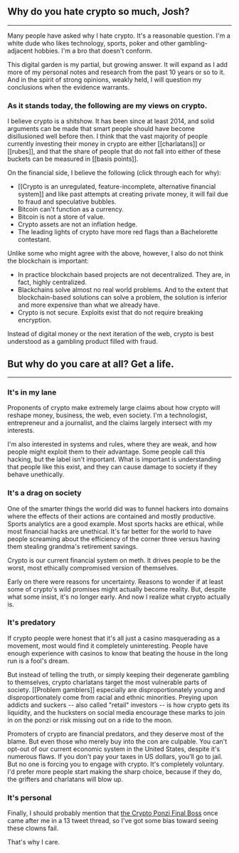 ## Why do you hate crypto so much, Josh?
---
Many people have asked why I hate crypto. It's a reasonable question. I'm a white dude who likes technology, sports, poker and other gambling-adjacent hobbies. I'm a bro that doesn't conform. 

This digital garden is my partial, but growing answer. It will expand as I add more of my personal notes and research from the past 10 years or so to it. And in the spirit of strong opinions, weakly held, I will question my conclusions when the evidence warrants.

### As it stands today, the following are my views on crypto.

I believe crypto is a shitshow. It has been since at least 2014, and solid arguments can be made that smart people should have become disillusioned well before then. I think that the vast majority of people currently investing their money in crypto are either [[charlatans]] or [[rubes]], and that the share of people that do not fall into either of these buckets can be measured in [[basis points]].

On the financial side, I believe the following (click through each for why):
- [[Crypto is an unregulated, feature-incomplete, alternative financial system]]  and like past attempts at creating private money, it will fail due to fraud and speculative bubbles. 
- Bitcoin can't function as a currency. 
- Bitcoin is not a store of value. 
- Crypto assets are not an inflation hedge.
- The leading lights of crypto have more red flags than a Bachelorette contestant.

Unlike some who might agree with the above, however, I also do not think the blockchain is important:
- In practice blockchain based projects are not decentralized. They are, in fact, highly centralized.
- Blackchains solve almost no real world problems. And to the extent that blockchain-based solutions can solve a problem, the solution is inferior and more expensive than what we already have.
- Crypto is not secure. Exploits exist that do not require breaking encryption.

Instead of digital money or the next iteration of the web, crypto is best understood as a gambling product filled with fraud. 

## But why do you care at all? Get a life.
---
### It's in my lane

Proponents of crypto make extremely large claims about how crypto will reshape money, business, the web, even society. I'm a technologist, entrepreneur and a journalist, and the claims largely intersect with my interests. 

I'm also interested in systems and rules, where they are weak, and how people might exploit them to their advantage. Some people call this hacking, but the label isn't important. What is important is understanding that people like this exist, and they can cause damage to society if they behave unethically.

### It's a drag on society

One of the smarter things the world did was to funnel hackers into domains where the effects of their actions are contained and mostly productive. Sports analytics are a good example. Most sports hacks are ethical, while most financial hacks are unethical. It's far better for the world to have people screaming about the efficiency of the corner three versus having them stealing grandma's retirement savings. 

Crypto is our current financial system on meth. It drives people to be the worst, most ethically compromised version of themselves.

Early on there were reasons for uncertainty. Reasons to wonder if at least some of crypto's wild promises might actually become reality. But, despite what some insist, it's no longer early. And now I realize what crypto actually is.

### It's predatory

If crypto people were honest that it's all just a casino masquerading as a movement, most would find it completely uninteresting. People have enough experience with casinos to know that beating the house in the long run is a fool's dream.

But instead of telling the truth, or simply keeping their degenerate gambling to themselves, crypto charlatans target the most vulnerable parts of society. [[Problem gamblers]] especially are disproportionately young and disproportionately come from racial and ethnic minorities.  Preying upon addicts and suckers -- also called "retail" investors -- is how crypto gets its liquidity, and the hucksters on social media encourage these marks to join in on the ponzi or risk missing out on a ride to the moon. 

Promoters of crypto are financial predators, and they deserve most of the blame. But even those who merely buy into the con are culpable. You can't opt-out of our current economic system in the United States, despite it's numerous flaws. If you don't pay your taxes in US dollars, you'll go to jail. But no one is forcing you to engage with crypto. It's completely voluntary. I'd prefer more people start making the sharp choice, because if they do, the grifters and charlatans will blow up.

### It's personal

Finally, I should probably mention that [the Crypto Ponzi Final Boss](https://twitter.com/SBF_FTX/status/1449334296033075201) once came after me in a 13 tweet thread, so I've got some bias toward seeing these clowns fail. 

That's why I care.